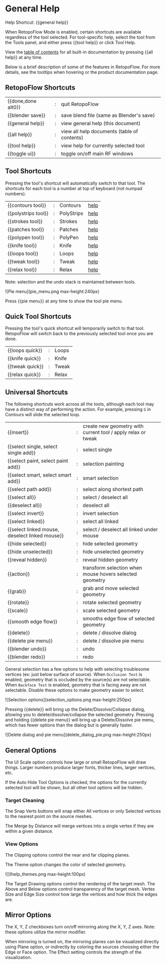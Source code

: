 # General Help

Help Shortcut: {{general help}}

When RetopoFlow Mode is enabled, certain shortcuts are available regardless of the tool selected.
For tool-specific help, select the tool from the Tools panel, and either press {{tool help}} or click Tool Help.

View the [table of contents](table_of_contents.md) for all built-in documentation by pressing {{all help}} at any time.

Below is a brief description of some of the features in RetopoFlow.
For more details, see the tooltips when hovering or the product documentation page.


## RetopoFlow Shortcuts

|  |  |  |
| --- | --- | --- |
| {{done,done alt0}} | : | quit RetopoFlow |
| {{blender save}}   | : | save blend file (same as Blender's save) |
| {{general help}}   | : | view general help (this document) |
| {{all help}}       | : | view all help documents (table of contents) |
| {{tool help}}      | : | view help for currently selected tool |
| {{toggle ui}}      | : | toggle on/off main RF windows |

## Tool Shortcuts

Pressing the tool's shortcut will automatically switch to that tool.
The shortcuts for each tool is a number at top of keyboard (not numpad numbers).

|  |  |  |  |
| --- | --- | --- | --- |
| {{contours tool}}   | : | Contours | [help](contours.md) |
| {{polystrips tool}} | : | PolyStrips | [help](polystrips.md) |
| {{strokes tool}}    | : | Strokes | [help](strokes.md) |
| {{patches tool}}    | : | Patches | [help](patches.md) |
| {{polypen tool}}    | : | PolyPen | [help](polypen.md) |
| {{knife tool}}      | : | Knife | [help](knife.md) |
| {{loops tool}}      | : | Loops | [help](loops.md) |
| {{tweak tool}}      | : | Tweak | [help](tweak.md) |
| {{relax tool}}      | : | Relax | [help](relax.md) |

Note: selection and the undo stack is maintained between tools.

![Pie menu](pie_menu.png max-height:240px)

Press {{pie menu}} at any time to show the tool pie menu.


## Quick Tool Shortcuts

Pressing the tool's quick shortcut will temporarily switch to that tool.
RetopoFlow will switch back to the previously selected tool once you are done.

|  |  |  |
| --- | --- | --- |
| {{loops quick}} | : | Loops |
| {{knife quick}} | : | Knife |
| {{tweak quick}} | : | Tweak |
| {{relax quick}} | : | Relax |


## Universal Shortcuts

The following shortcuts work across all the tools, although each tool may have a distinct way of performing the action.
For example, pressing `G` in Contours will slide the selected loop.

|  |  |  |
| --- | --- | --- |
| {{insert}}                                     | : | create new geometry with current tool / apply relax or tweak |
| {{select single, select single add}}           | : | select single |
| {{select paint, select paint add}}             | : | selection painting |
| {{select smart, select smart add}}             | : | smart selection |
| {{select path add}}                            | : | select along shortest path |
| {{select all}}                                 | : | select / deselect all |
| {{deselect all}}                               | : | deselect all |
| {{select invert}}                              | : | invert selection |
| {{select linked}}                              | : | select all linked |
| {{select linked mouse, deselect linked mouse}} | : | select / deselect all linked under mouse |
| {{hide selected}}                              | : | hide selected geometry |
| {{hide unselected}}                            | : | hide unselected geometry |
| {{reveal hidden}}                              | : | reveal hidden geometry |
| {{action}}                                     | : | transform selection when mouse hovers selected geometry |
| {{grab}}                                       | : | grab and move selected geometry |
| {{rotate}}                                     | : | rotate selected geometry |
| {{scale}}                                      | : | scale selected geometry |
| {{smooth edge flow}}                           | : | smooths edge flow of selected geometry |
| {{delete}}                                     | : | delete / dissolve dialog |
| {{delete pie menu}}                            | : | delete / dissolve pie menu
| {{blender undo}}                               | : | undo |
| {{blender redo}}                               | : | redo |


General selection has a few options to help with selecting troublesome vertices (ex: just below surface of source).
When `Occlusion Test` is enabled, geometry that is occluded by the source(s) are not selectable.
When `Backface Test` is enabled, geometry that is facing away are not selectable.
Disable these options to make geometry easier to select.

![Selection options](selection_options.png max-height:250px)




Pressing {{delete}} will bring up the Delete/Dissolve/Collapse dialog, allowing you to delete/dissolve/collapse the selected geometry.
Pressing and holding {{delete pie menu}} will bring up a Delete/Dissolve pie menu, which has fewer options than the dialog but is generally faster.


![Delete dialog and pie menu](delete_dialog_pie.png max-height:250px)



## General Options

The UI Scale option controls how large or small RetopoFlow will draw things.
Larger numbers produce larger fonts, thicker lines, larger vertices, etc.

If the Auto Hide Tool Options is checked, the options for the currently selected tool will be shown, but all other tool options will be hidden.

<!-- The Maximize Area button will make the 3D view take up the entire Blender window, similar to pressing `Ctrl+Up` / `Shift+Space` / `Alt+F10`. -->




### Target Cleaning

The Snap Verts buttons will snap either All vertices or only Selected vertices to the nearest point on the source meshes.

The Merge by Distance will merge vertices into a single vertex if they are within a given distance.




### View Options

The Clipping options control the near and far clipping planes.

The Theme option changes the color of selected geometry.

![](help_themes.png max-height:100px)

The Target Drawing options control the rendering of the target mesh.
The Above and Below options control transparency of the target mesh.
Vertex Size and Edge Size control how large the vertices and how thick the edges are.






## Mirror Options

The X, Y, Z checkboxes turn on/off mirroring along the X, Y, Z axes.
Note: these options utilize the mirror modifier.

When mirroring is turned on, the mirroring planes can be visualized directly using Plane option, or indirectly by coloring the sources choosing either the Edge or Face option.
The Effect setting controls the strength of the visualization.
